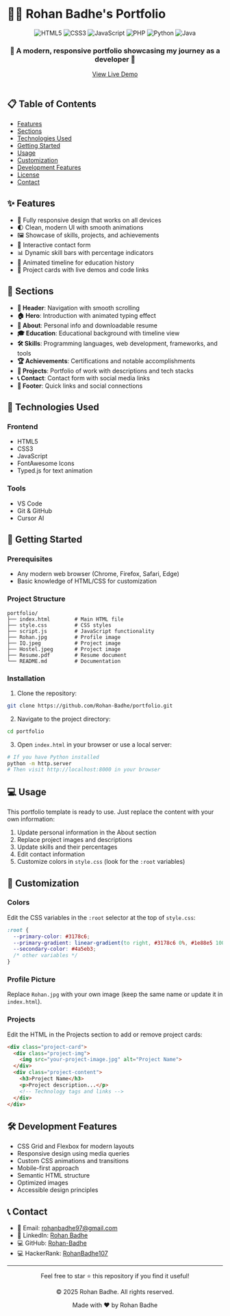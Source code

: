 # 👨‍💻 Rohan Badhe's Portfolio

<div align="center">
  <img src="https://img.shields.io/badge/HTML5-E34F26?style=for-the-badge&logo=html5&logoColor=white" alt="HTML5">
  <img src="https://img.shields.io/badge/CSS3-1572B6?style=for-the-badge&logo=css3&logoColor=white" alt="CSS3">
  <img src="https://img.shields.io/badge/JavaScript-F7DF1E?style=for-the-badge&logo=javascript&logoColor=black" alt="JavaScript">
  <img src="https://img.shields.io/badge/PHP-777BB4?style=for-the-badge&logo=php&logoColor=white" alt="PHP">
  <img src="https://img.shields.io/badge/Python-3776AB?style=for-the-badge&logo=python&logoColor=white" alt="Python">
  <img src="https://img.shields.io/badge/Java-ED8B00?style=for-the-badge&logo=java&logoColor=white" alt="Java">
</div>

<div align="center">
  <h3>🌟 A modern, responsive portfolio showcasing my journey as a developer 🌟</h3>
  <a href="[https://rohan-badhe.vercel.app](https://portfolio-ahis.vercel.app/)/">View Live Demo</a>
</div>

<br>


## 📋 Table of Contents

- [Features](#-features)
- [Sections](#-sections)
- [Technologies Used](#-technologies-used)
- [Getting Started](#-getting-started)
- [Usage](#-usage)
- [Customization](#-customization)
- [Development Features](#-development-features)
- [License](#-license)
- [Contact](#-contact)

## ✨ Features

- 📱 Fully responsive design that works on all devices
- 🌓 Clean, modern UI with smooth animations
- 🖼️ Showcase of skills, projects, and achievements
- 📝 Interactive contact form
- 📊 Dynamic skill bars with percentage indicators
- 🔄 Animated timeline for education history
- 💼 Project cards with live demos and code links

## 📄 Sections

- **📌 Header**: Navigation with smooth scrolling
- **🏠 Hero**: Introduction with animated typing effect
- **👤 About**: Personal info and downloadable resume
- **🎓 Education**: Educational background with timeline view
- **🛠️ Skills**: Programming languages, web development, frameworks, and tools
- **🏆 Achievements**: Certifications and notable accomplishments
- **🚀 Projects**: Portfolio of work with descriptions and tech stacks
- **📞 Contact**: Contact form with social media links
- **🔗 Footer**: Quick links and social connections

## 🔧 Technologies Used

### Frontend
- HTML5
- CSS3
- JavaScript
- FontAwesome Icons
- Typed.js for text animation

### Tools
- VS Code
- Git & GitHub
- Cursor AI

## 🚀 Getting Started

### Prerequisites
- Any modern web browser (Chrome, Firefox, Safari, Edge)
- Basic knowledge of HTML/CSS for customization

### Project Structure
```
portfolio/
├── index.html        # Main HTML file
├── style.css         # CSS styles
├── script.js         # JavaScript functionality
├── Rohan.jpg         # Profile image
├── IQ.jpeg           # Project image
├── Hostel.jpeg       # Project image
├── Resume.pdf        # Resume document
└── README.md         # Documentation
```

### Installation

1. Clone the repository:
```bash
git clone https://github.com/Rohan-Badhe/portfolio.git
```

2. Navigate to the project directory:
```bash
cd portfolio
```

3. Open `index.html` in your browser or use a local server:
```bash
# If you have Python installed
python -m http.server
# Then visit http://localhost:8000 in your browser
```

## 💻 Usage

This portfolio template is ready to use. Just replace the content with your own information:

1. Update personal information in the About section
2. Replace project images and descriptions
3. Update skills and their percentages
4. Edit contact information
5. Customize colors in `style.css` (look for the `:root` variables)

## 🎨 Customization

### Colors
Edit the CSS variables in the `:root` selector at the top of `style.css`:

```css
:root {
  --primary-color: #3178c6;
  --primary-gradient: linear-gradient(to right, #3178c6 0%, #1e88e5 100%);
  --secondary-color: #4a5eb3;
  /* other variables */
}
```

### Profile Picture
Replace `Rohan.jpg` with your own image (keep the same name or update it in `index.html`).

### Projects
Edit the HTML in the Projects section to add or remove project cards:

```html
<div class="project-card">
  <div class="project-img">
    <img src="your-project-image.jpg" alt="Project Name">
  </div>
  <div class="project-content">
    <h3>Project Name</h3>
    <p>Project description...</p>
    <!-- Technology tags and links -->
  </div>
</div>
```

## 🛠️ Development Features

- CSS Grid and Flexbox for modern layouts
- Responsive design using media queries
- Custom CSS animations and transitions
- Mobile-first approach
- Semantic HTML structure
- Optimized images
- Accessible design principles

## 📞 Contact

- 📧 Email: [rohanbadhe97@gmail.com](mailto:rohanbadhe97@gmail.com)
- 🔗 LinkedIn: [Rohan Badhe](https://www.linkedin.com/in/rohan-badhe-35530232a/)
- 💻 GitHub: [Rohan-Badhe](https://github.com/Rohan-Badhe)
- 💻 HackerRank: [RohanBadhe107](https://www.hackerrank.com/profile/RohanBadhe107)

---

<div align="center">
  <p>Feel free to star ⭐ this repository if you find it useful!</p>
  <p>© 2025 Rohan Badhe. All rights reserved.</p>
  <p>Made with ❤️ by Rohan Badhe</p>
</div> 
